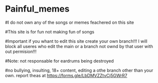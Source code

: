 # Painful_memes
#I do not own any of the songs or memes feachered on this site


#This site is for fun not making fun of songs

#Important if you whant to edit this site create your own branch!!! I will block all useres who edit the main or a branch not ownd by that user  with out permision!!!

#Note: not responsable for eardrums being destroyed

#no bullying, insulting, 18+ content, editing a othe branch other than your own. report theas at https://forms.gle/LbDMVZZtvCj5GWrR7
